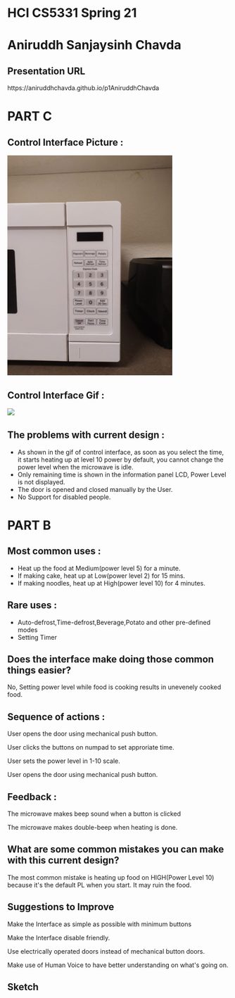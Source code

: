 <h1>HCI CS5331 Spring 21</h1>

<h1>Aniruddh Sanjaysinh Chavda</h1>

<h2>Presentation URL</h2>
https://aniruddhchavda.github.io/p1AniruddhChavda

<h1>PART C</h1>

<h2>Control Interface Picture :</h2>
<img src="Images/Control Interface.jpeg" widfth=250 height=500>

<h2>Control Interface Gif :</h2>
<img src="Images/microwave interface in action.gif" widfth=250 height=500>

<h2>The problems with current design :</h2>
<ul>
  <li>As shown in the gif of control interface, as soon as you select the time, it starts heating up at level 10 power by default, you cannot change the power level when the microwave is idle.</li>
  <li>Only remaining time is shown in the information panel LCD, Power Level is not displayed.</li>
  <li>The door is opened and closed manually by the User.</li>
  <li>No Support for disabled people.</li>
</ul>

<h1>PART B</h1>

<h2>Most common uses :</h2>
<ul>
  <li>Heat up the food at Medium(power level 5) for a minute.</li>
  <li>If making cake, heat up at Low(power level 2) for 15 mins.</li>
  <li>If making noodles, heat up at High(power level 10) for 4 minutes.</li>
</ul>

<h2>Rare uses :</h2>
<ul>
  <li>Auto-defrost,Time-defrost,Beverage,Potato and other pre-defined modes</li>
  <li>Setting Timer</li>
</ul>

<h2>Does the interface make doing those common things easier?</h2>
<p> No, Setting power level while food is cooking results in unevenely cooked food. </p>

<h2>Sequence of actions :</h2>
<p>  User opens the door using mechanical push button. </p>
<p>  User clicks the buttons on numpad to set approriate time. </p>
<p>  User sets the power level in 1-10 scale. </p>
<p>  User opens the door using mechanical push button. </p>

<h2>Feedback :</h2>
<p> The microwave makes beep sound when a button is clicked </p>
<p> The microwave makes double-beep when heating is done. </p>

<h2>What are some common mistakes you can make with this current design?</h2>
<p>The most common mistake is heating up food on HIGH(Power Level 10) because it's the default PL when you start. It may ruin the food.</p>

<h2>Suggestions to Improve</h2>
<p>Make the Interface as simple as possible with minimum buttons</p>
<p>Make the Interface disable friendly.</p>
<p>Use electrically operated doors instead of mechanical button doors.</p>
<p>Make use of Human Voice to have better understanding on what's going on.</p>

<h2>Sketch</h2>
